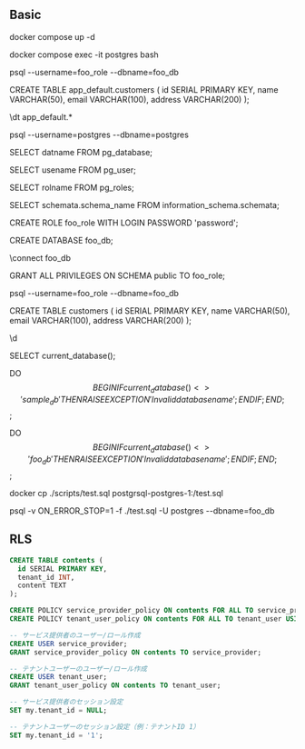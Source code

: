 

## Basic

docker compose up -d



docker compose exec -it postgres bash




psql --username=foo_role --dbname=foo_db


CREATE TABLE app_default.customers (
  id SERIAL PRIMARY KEY,
  name VARCHAR(50),
  email VARCHAR(100),
  address VARCHAR(200)
);

\dt app_default.*



psql --username=postgres --dbname=postgres



SELECT datname FROM pg_database;

SELECT usename FROM pg_user;

SELECT rolname FROM pg_roles;

SELECT schemata.schema_name FROM information_schema.schemata;



CREATE ROLE foo_role WITH LOGIN PASSWORD 'password';

CREATE DATABASE foo_db;

\connect foo_db

GRANT ALL PRIVILEGES ON SCHEMA public TO foo_role;


psql --username=foo_role --dbname=foo_db

CREATE TABLE customers (
  id SERIAL PRIMARY KEY,
  name VARCHAR(50),
  email VARCHAR(100),
  address VARCHAR(200)
);

\d






SELECT current_database();

DO
$$
BEGIN
    IF current_database() <> 'sample_db' THEN
        RAISE EXCEPTION 'Invalid database name';
    END IF;
END;
$$;


DO
$$
BEGIN
    IF current_database() <> 'foo_db' THEN
        RAISE EXCEPTION 'Invalid database name';
    END IF;
END;
$$;



docker cp ./scripts/test.sql postgrsql-postgres-1:/test.sql

psql -v ON_ERROR_STOP=1 -f ./test.sql -U postgres --dbname=foo_db


## RLS

```sql
CREATE TABLE contents (
  id SERIAL PRIMARY KEY,
  tenant_id INT,
  content TEXT
);
```

```sql
CREATE POLICY service_provider_policy ON contents FOR ALL TO service_provider;
CREATE POLICY tenant_user_policy ON contents FOR ALL TO tenant_user USING (tenant_id = current_setting('my.tenant_id')::INT);
```

```sql
-- サービス提供者のユーザー/ロール作成
CREATE USER service_provider;
GRANT service_provider_policy ON contents TO service_provider;

-- テナントユーザーのユーザー/ロール作成
CREATE USER tenant_user;
GRANT tenant_user_policy ON contents TO tenant_user;
```

```sql
-- サービス提供者のセッション設定
SET my.tenant_id = NULL;

-- テナントユーザーのセッション設定（例：テナントID 1）
SET my.tenant_id = '1';
```
